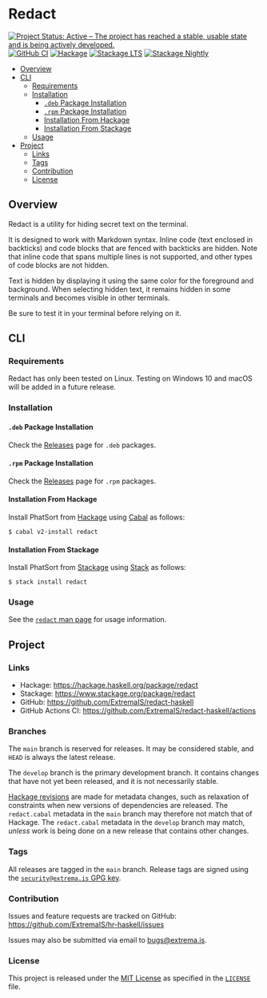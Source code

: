 # Redact

[![Project Status: Active – The project has reached a stable, usable state and is being actively developed.](https://www.repostatus.org/badges/latest/active.svg)](https://www.repostatus.org/#active)
[![GitHub CI](https://github.com/ExtremaIS/redact-haskell/workflows/CI/badge.svg?branch=main)](https://github.com/ExtremaIS/redact-haskell/actions)
[![Hackage](https://img.shields.io/hackage/v/redact.svg)](https://hackage.haskell.org/package/redact)
[![Stackage LTS](https://stackage.org/package/redact/badge/lts)](https://stackage.org/package/redact)
[![Stackage Nightly](https://stackage.org/package/redact/badge/nightly)](https://stackage.org/nightly/package/redact)

* [Overview](#overview)
* [CLI](#cli)
    * [Requirements](#requirements)
    * [Installation](#installation)
        * [`.deb` Package Installation](#deb-package-installation)
        * [`.rpm` Package Installation](#rpm-package-installation)
        * [Installation From Hackage](#installation-from-hackage)
        * [Installation From Stackage](#installation-from-stackage)
    * [Usage](#usage)
* [Project](#project)
    * [Links](#links)
    * [Tags](#tags)
    * [Contribution](#contribution)
    * [License](#license)

## Overview

Redact is a utility for hiding secret text on the terminal.

It is designed to work with Markdown syntax.  Inline code (text enclosed in
backticks) and code blocks that are fenced with backticks are hidden.  Note
that inline code that spans multiple lines is not supported, and other types
of code blocks are not hidden.

Text is hidden by displaying it using the same color for the foreground and
background.  When selecting hidden text, it remains hidden in some terminals
and becomes visible in other terminals.

Be sure to test it in your terminal before relying on it.

## CLI

### Requirements

Redact has only been tested on Linux.  Testing on Windows 10 and macOS will
be added in a future release.

### Installation

#### `.deb` Package Installation

Check the [Releases][] page for `.deb` packages.

[Releases]: <https://github.com/ExtremaIS/redact-haskell/releases>

#### `.rpm` Package Installation

Check the [Releases][] page for `.rpm` packages.

#### Installation From Hackage

Install PhatSort from [Hackage][] using [Cabal][] as follows:

```
$ cabal v2-install redact
```

[Hackage]: <https://hackage.haskell.org/package/redact>
[Cabal]: <https://www.haskell.org/cabal/>

#### Installation From Stackage

Install PhatSort from [Stackage][] using [Stack][] as follows:

```
$ stack install redact
```

[Stackage]: <https://www.stackage.org/package/redact>
[Stack]: <https://haskellstack.org/>

### Usage

See the [`redact` man page][] for usage information.

[`redact` man page]: <doc/redact.1.md>

## Project

### Links

* Hackage: <https://hackage.haskell.org/package/redact>
* Stackage: <https://www.stackage.org/package/redact>
* GitHub: <https://github.com/ExtremaIS/redact-haskell>
* GitHub Actions CI: <https://github.com/ExtremaIS/redact-haskell/actions>

### Branches

The `main` branch is reserved for releases.  It may be considered stable, and
`HEAD` is always the latest release.

The `develop` branch is the primary development branch.  It contains changes
that have not yet been released, and it is not necessarily stable.

[Hackage revisions][] are made for metadata changes, such as relaxation of
constraints when new versions of dependencies are released.  The
`redact.cabal` metadata in the `main` branch may therefore not match that of
Hackage.  The `redact.cabal` metadata in the `develop` branch may match,
*unless* work is being done on a new release that contains other changes.

[Hackage revisions]: <https://github.com/haskell-infra/hackage-trustees/blob/master/revisions-information.md#hackage-metadata-revisions--what-they-are-how-they-work>

### Tags

All releases are tagged in the `main` branch.  Release tags are signed using
the [`security@extrema.is` GPG key][].

[`security@extrema.is` GPG key]: <http://keys.gnupg.net/pks/lookup?op=vindex&fingerprint=on&search=0x1D484E4B4705FADF>

### Contribution

Issues and feature requests are tracked on GitHub:
<https://github.com/ExtremaIS/hr-haskell/issues>

Issues may also be submitted via email to <bugs@extrema.is>.

### License

This project is released under the [MIT License][] as specified in the
[`LICENSE`][] file.

[MIT License]: <https://opensource.org/licenses/MIT>
[`LICENSE`]: <LICENSE>

